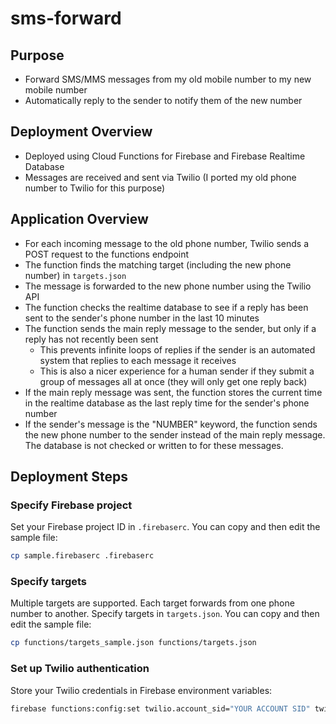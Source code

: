 # sms-forward

## Purpose

* Forward SMS/MMS messages from my old mobile number to my new mobile number
* Automatically reply to the sender to notify them of the new number

## Deployment Overview

* Deployed using Cloud Functions for Firebase and Firebase Realtime Database
* Messages are received and sent via Twilio (I ported my old phone number to Twilio for this purpose)

## Application Overview

* For each incoming message to the old phone number, Twilio sends a POST request to the functions endpoint
* The function finds the matching target (including the new phone number) in `targets.json`
* The message is forwarded to the new phone number using the Twilio API
* The function checks the realtime database to see if a reply has been sent to the sender's phone number in the last 10 minutes
* The function sends the main reply message to the sender, but only if a reply has not recently been sent
	* This prevents infinite loops of replies if the sender is an automated system that replies to each message it receives
	* This is also a nicer experience for a human sender if they submit a group of messages all at once (they will only get one reply back)
* If the main reply message was sent, the function stores the current time in the realtime database as the last reply time for the sender's phone number
* If the sender's message is the "NUMBER" keyword, the function sends the new phone number to the sender instead of the main reply message. The database is not checked or written to for these messages.

## Deployment Steps

### Specify Firebase project

Set your Firebase project ID in `.firebaserc`. You can copy and then edit the sample file:

```sh
cp sample.firebaserc .firebaserc
```

### Specify targets

Multiple targets are supported. Each target forwards from one phone number to another. Specify targets in `targets.json`. You can copy and then edit the sample file:

```sh
cp functions/targets_sample.json functions/targets.json
```

### Set up Twilio authentication

Store your Twilio credentials in Firebase environment variables:

```sh
firebase functions:config:set twilio.account_sid="YOUR ACCOUNT SID" twilio.auth_token="YOUR AUTH TOKEN"
```
